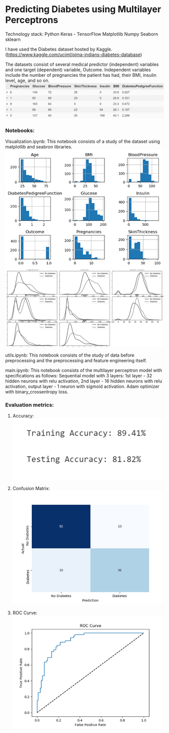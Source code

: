 # Predicting Diabetes using Multilayer Perceptrons

Technology stack:
Python
Keras - TensorFlow
Matplotlib
Numpy
Seaborn
sklearn

I have used the Diabetes dataset hosted by Kaggle. (https://www.kaggle.com/uciml/pima-indians-diabetes-database)

The datasets consist of several medical predictor (independent) variables and one target (dependent) variable, Outcome. Independent variables include the number of pregnancies the patient has had, their BMI, insulin level, age, and so on.<br>
![Dataset](/images/Dataset_head.png)
### Notebooks:
Visualization.ipynb: This notebook consists of a study of the dataset using matplotlib and seabron libraries. <br>
![Histogram](/images/Histogram_data.png)
<br>
![Density graph](/images/Density_plot.png)

utils.ipynb: This notebook consists of the study of data before preprocessing and the preprocessing and feature engineering itself.

main.ipynb: This notebook consists of the multilayer perceptron model with specifications as follows:
Sequential model with 3 layers: 1st layer - 32 hidden neurons with relu activation, 2nd layer - 16 hidden neurons with relu activation, output layer - 1 neuron with sigmoid activation. Adam optimizer with binary_crossentropy loss.

### Evaluation metrics:
1. Accuracy:<br>
![Accuracy](/images/Accuracy.PNG)

2. Confusion Matrix:<br>
![Confusion Matrix](/images/Confusion_Matrix.png)

3. ROC Curve:<br>
![ROC Curve](/images/ROC_curve.png)
